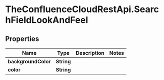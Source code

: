 # TheConfluenceCloudRestApi.SearchFieldLookAndFeel

## Properties
Name | Type | Description | Notes
------------ | ------------- | ------------- | -------------
**backgroundColor** | **String** |  | 
**color** | **String** |  | 
